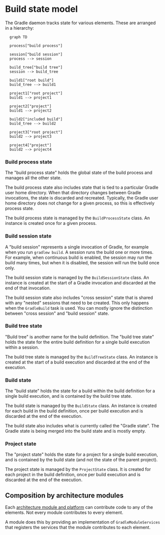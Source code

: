 # Build state model

The Gradle daemon tracks state for various elements. These are arranged in a hierarchy:

```mermaid
  graph TD

  process["build process"]
  
  session["build session"]
  process --> session
  
  build_tree["build tree"]
  session --> build_tree
  
  build1["root build"]
  build_tree --> build1
  
  project1["root project"]
  build1 --> project1
  
  project2["project"]
  build1 --> project2
  
  build2["included build"]
  build_tree --> build2
  
  project3["root project"]
  build2 --> project3
  
  project4["project"]
  build2 --> project4

```

### Build process state

The "build process state" holds the global state of the build process and manages all the other state.

The build process state also includes state that is tied to a particular Gradle user home directory.
When that directory changes between Gradle invocations, the state is discarded and recreated.
Typically, the Gradle user home directory does not change for a given process, so this is effectively process state.

The build process state is managed by the `BuildProcessState` class. An instance is created once for a given process.

### Build session state

A "build session" represents a single invocation of Gradle, for example when you run `gradlew build`.
A session runs the build one or more times.
For example, when continuous build is enabled, the session may run the build many times, but when it is disabled, the session will run the build once only.

The build session state is managed by the `BuildSessionState` class.
An instance is created at the start of a Gradle invocation and discarded at the end of that invocation.

The build session state also includes "cross session" state that is shared with any "nested" sessions that need to be created.
This only happens when the `GradleBuild` task is used. You can mostly ignore the distinction between "cross session" and "build session" state.

### Build tree state

"Build tree" is another name for the build definition.
The "build tree state" holds the state for the entire build definition for a single build execution within a session.

The build tree state is managed by the `BuildTreeState` class.
An instance is created at the start of a build execution and discarded at the end of the execution.

### Build state

The "build state" holds the state for a build within the build definition for a single build execution, and is contained by the build tree state.

The build state is managed by the `BuildState` class.
An instance is created for each build in the build definition, once per build execution and is discarded at the end of the execution.

The build state also includes what is currently called the "Gradle state". The Gradle state is being merged into the build state and is mostly empty.

### Project state

The "project state" holds the state for a project for a single build execution, and is contained by the build state (and not the state of the parent project).

The project state is managed by the `ProjectState` class.
It is created for each project in the build definition, once per build execution and is discarded at the end of the execution.

## Composition by architecture modules

Each [architecture module and platform](platforms.md) can contribute code to any of the elements.
Not every module contributes to every element.

A module does this by providing an implementation of `GradleModuleServices` that registers the services that the module contributes to each element. 
